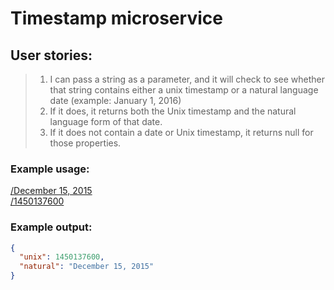 # Timestamp microservice

## User stories:
> 1. I can pass a string as a parameter, and it will check to see whether that string contains either a unix timestamp or a natural language date (example: January 1, 2016)
> 2. If it does, it returns both the Unix timestamp and the natural language form of that date.
> 3. If it does not contain a date or Unix timestamp, it returns null for those properties.

### Example usage:
[/December 15, 2015](http://timestamp-nlr.herokuapp.com/December%2015,%202015)  
[/1450137600](http://timestamp-nlr.herokuapp.com/1450137600)
### Example output:
```JSON
{
  "unix": 1450137600,
  "natural": "December 15, 2015"
}
```
